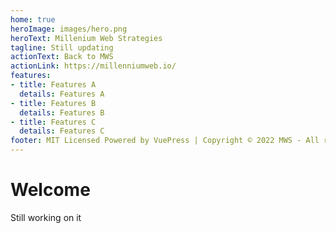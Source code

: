 ```yaml
---
home: true
heroImage: images/hero.png
heroText: Millenium Web Strategies
tagline: Still updating
actionText: Back to MWS
actionLink: https://millenniumweb.io/
features:
- title: Features A
  details: Features A
- title: Features B
  details: Features B
- title: Features C
  details: Features C
footer: MIT Licensed Powered by VuePress | Copyright © 2022 MWS - All rights reserved
---
```


# Welcome 
Still working on it 

